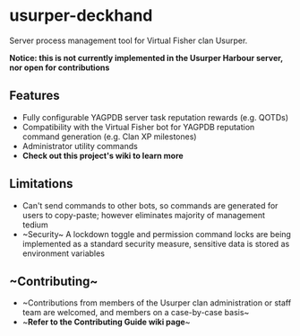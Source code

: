 # usurper-deckhand
Server process management tool for Virtual Fisher clan Usurper.

**Notice: this is not currently implemented in the Usurper Harbour server, nor open for contributions**

## Features
- Fully configurable YAGPDB server task reputation rewards (e.g. QOTDs)
- Compatibility with the Virtual Fisher bot for YAGPDB reputation command generation (e.g. Clan XP milestones)
- Administrator utility commands
- **Check out this project's wiki to learn more**

## Limitations
- Can't send commands to other bots, so commands are generated for users to copy-paste; however eliminates majority of management tedium
- ~Security~ A lockdown toggle and permission command locks are being implemented as a standard security measure, sensitive data is stored as environment variables

## ~Contributing~
- ~Contributions from members of the Usurper clan administration or staff team are welcomed, and members on a case-by-case basis~
- ~**Refer to the Contributing Guide wiki page**~
